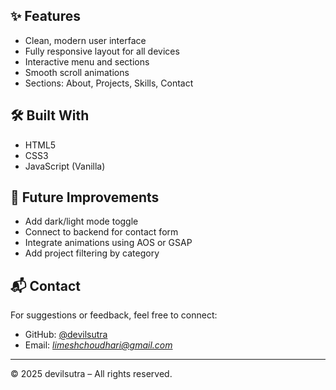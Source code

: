 
## ✨ Features

- Clean, modern user interface
- Fully responsive layout for all devices
- Interactive menu and sections
- Smooth scroll animations
- Sections: About, Projects, Skills, Contact

## 🛠️ Built With

- HTML5
- CSS3
- JavaScript (Vanilla)

## 🧠 Future Improvements

- Add dark/light mode toggle
- Connect to backend for contact form
- Integrate animations using AOS or GSAP
- Add project filtering by category

## 📬 Contact

For suggestions or feedback, feel free to connect:

- GitHub: [@devilsutra](https://github.com/devilsutra)
- Email: *limeshchoudhari@gmail.com*

---

© 2025 devilsutra – All rights reserved.
